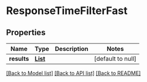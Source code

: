 # ResponseTimeFilterFast
## Properties

Name | Type | Description | Notes
------------ | ------------- | ------------- | -------------
**results** | [**List**](ResponseTimeFilterFastResult.md) |  | [default to null]

[[Back to Model list]](../README.md#documentation-for-models) [[Back to API list]](../README.md#documentation-for-api-endpoints) [[Back to README]](../README.md)

